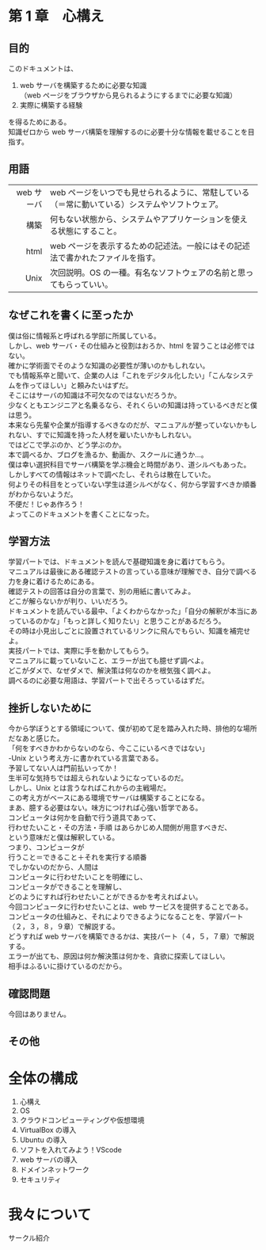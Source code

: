 # 第 1 章　心構え

## 目的

このドキュメントは、

1. web サーバを構築するために必要な知識  
   （web ページをブラウザから見られるようにするまでに必要な知識）
2. 実際に構築する経験

を得るためにある。  
知識ゼロから web サーバ構築を理解するのに必要十分な情報を載せることを目指す。

## 用語

|||
|---: | :---|
| web サーバ | web ページをいつでも見せられるように、常駐している（＝常に動いている）システムやソフトウェア。|
|       構築 | 何もない状態から、システムやアプリケーションを使える状態にすること。|
|       html | web ページを表示するための記述法。一般にはその記述法で書かれたファイルを指す。|
|       Unix | 次回説明。OS の一種。有名なソフトウェアの名前と思ってもらっていい。|

## なぜこれを書くに至ったか

僕は俗に情報系と呼ばれる学部に所属している。  
しかし、web サーバ・その仕組みと役割はおろか、html を習うことは必修ではない。  
確かに学術面でそのような知識の必要性が薄いのかもしれない。  
でも情報系卒と聞いて、企業の人は「これをデジタル化したい」「こんなシステムを作ってほしい」と頼みたいはずだ。  
そこにはサーバの知識は不可欠なのではないだろうか。  
少なくともエンジニアと名乗るなら、それくらいの知識は持っているべきだと僕は思う。  
本来なら先輩や企業が指導するべきなのだが、マニュアルが整っていないかもしれない、すでに知識を持った人材を雇いたいかもしれない。  
ではどこで学ぶのか、どう学ぶのか。  
本で調べるか、ブログを漁るか、動画か、スクールに通うか…。  
僕は幸い選択科目でサーバ構築を学ぶ機会と時間があり、道シルベもあった。  
しかしすべての情報はネットで調べたし、それらは散在していた。  
何よりその科目をとっていない学生は道シルベがなく、何から学習すべきか順番がわからないようだ。  
不便だ！じゃあ作ろう！  
よってこのドキュメントを書くことになった。

## 学習方法

学習パートでは、ドキュメントを読んで基礎知識を身に着けてもらう。  
マニュアルは最後にある確認テストの言っている意味が理解でき、自分で調べる力を身に着けるためにある。  
確認テストの回答は自分の言葉で、別の用紙に書いてみよ。  
どこが解らないかが判り、いいだろう。  
ドキュメントを読んでいる最中、「よくわからなかった」「自分の解釈が本当にあっているのかな」「もっと詳しく知りたい」と思うことがあるだろう。  
その時は小見出しごとに設置されているリンクに飛んでもらい、知識を補完せよ。  
実技パートでは、実際に手を動かしてもらう。  
マニュアルに載っていないこと、エラーが出ても臆せず調べよ。  
どこがダメで、なぜダメで、解決策は何なのかを根気強く調べよ。  
調べるのに必要な用語は、学習パートで出そろっているはずだ。

## 挫折しないために

今から学ぼうとする領域について、僕が初めて足を踏み入れた時、排他的な場所だなあと感じた。  
「何をすべきかわからないのなら、今ここにいるべきではない」  
-Unix という考え方-に書かれている言葉である。  
予習してない人は門前払いってか！  
生半可な気持ちでは超えられないようになっているのだ。  
しかし、Unix とは言うなればこれからの主戦場だ。  
この考え方がベースにある環境でサーバは構築することになる。  
まあ、臆する必要はない。味方につければ心強い哲学である。  
コンピュータは何かを自動で行う道具であって、  
行わせたいこと・その方法・手順 はあらかじめ人間側が用意すべきだ、  
という意味だと僕は解釈している。  
つまり、コンピュータが  
行うこと＝できること＋それを実行する順番  
でしかないのだから、人間は  
コンピュータに行わせたいことを明確にし、  
コンピュータができることを理解し、  
どのようにすれば行わせたいことができるかを考えればよい。  
今回コンピュータに行わせたいことは、web サービスを提供することである。  
コンピュータの仕組みと、それによりできるようになることを、学習パート（２，３，８，９章）で解説する。  
どうすれば web サーバを構築できるかは、実技パート（４，５，７章）で解説する。  
エラーが出ても、原因は何か解決策は何かを、貪欲に探索してほしい。  
相手はふるいに掛けているのだから。

## 確認問題

今回はありません。

## その他

# 全体の構成

1. 心構え
2. OS
3. クラウドコンピューティングや仮想環境
4. VirtualBox の導入
5. Ubuntu の導入
6. ソフトを入れてみよう！VScode
7. web サーバの導入
8. ドメインネットワーク
9. セキュリティ

# 我々について

サークル紹介
